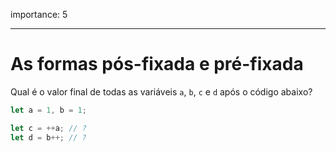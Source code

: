 importance: 5

---

# As formas pós-fixada e pré-fixada

Qual é o valor final de todas as variáveis `a`, `b`, `c` e `d` após o código abaixo?

```js
let a = 1, b = 1;

let c = ++a; // ?
let d = b++; // ?
```
